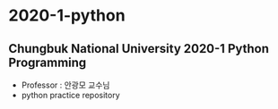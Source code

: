 # 2020-1-python
## Chungbuk National University 2020-1 Python Programming
* Professor : 안광모 교수님
* python practice repository
